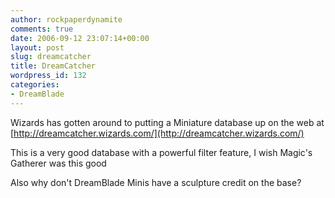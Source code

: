 ```yaml
---
author: rockpaperdynamite
comments: true
date: 2006-09-12 23:07:14+00:00
layout: post
slug: dreamcatcher
title: DreamCatcher
wordpress_id: 132
categories:
- DreamBlade
---
```


Wizards has gotten around to putting a Miniature database up on the web at [http://dreamcatcher.wizards.com/](http://dreamcatcher.wizards.com/)

This is a very good database with a powerful filter feature, I wish Magic's Gatherer was this good

Also why don't DreamBlade Minis have a sculpture credit on the base?
